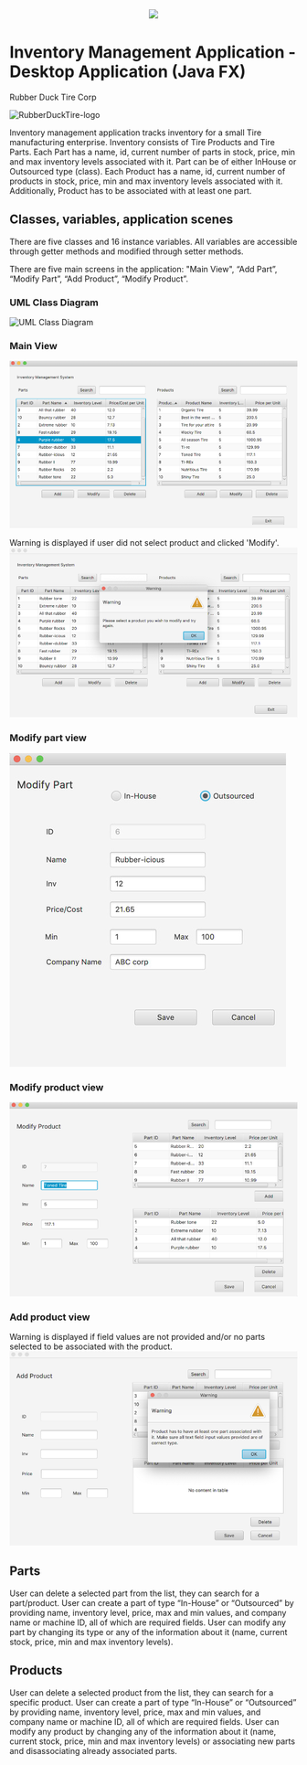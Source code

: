 <div align="center">
  <img width="105" src="https://user-images.githubusercontent.com/41551585/165627769-9e6d0466-28e0-4b6f-bad9-d4d6fb159407.svg"/>
</div>

# Inventory Management Application - Desktop Application (Java FX)
Rubber Duck Tire Corp

<img width="318" alt="RubberDuckTire-logo" src="https://user-images.githubusercontent.com/41551585/184003787-6daac454-2b8a-4b58-b03d-814539f40af1.png">


Inventory management application tracks inventory for a small Tire manufacturing enterprise. Inventory consists of Tire Products and Tire Parts.
Each Part has a name, id, current number of parts in stock, price, min and max inventory levels associated with it. Part can be of either InHouse or Outsourced type (class).
Each Product has a name, id, current number of products in stock, price, min and max inventory levels associated with it. Additionally, Product has to be associated with at least one part.

## Classes, variables, application scenes
There are five classes and 16 instance variables. All variables are accessible through getter methods and modified through setter methods.

There are five main screens in the application: "Main View", “Add Part”, “Modify Part”, “Add Product”, “Modify Product”.

### UML Class Diagram
![UML Class Diagram](https://github.com/olgashi/Inventory_Management_Application/blob/master/inventory-app-uml-diagram.png)

### Main View
![Main view of the application](https://github.com/olgashi/Inventory-Management-Application/blob/master/main-view.png)

Warning is displayed if user did not select product and clicked 'Modify'.
![Main view of the application. Warning example](https://github.com/olgashi/Inventory-Management-Application/blob/master/main-no-product-selected-warning.png)

### Modify part view
![Modify part view](https://github.com/olgashi/Inventory-Management-Application/blob/master/modify-part-view.jpg)

### Modify product view
![Modify product view](https://github.com/olgashi/Inventory-Management-Application/blob/master/modify-product.png)

### Add product view
Warning is displayed if field values are not provided and/or no parts selected to be associated with the product.
![Product view with warning](https://github.com/olgashi/Inventory-Management-Application/blob/master/add-product-warning.png)

## Parts
User can delete a selected part from the list, they can search for a part/product. 
User can create a part of type “In-House” or “Outsourced” by providing name, inventory level, price, max and min values, and company name or machine ID, all of which are required fields.
User can modify any part by changing its type or any of the information about it (name, current stock, price, min and max inventory levels).

## Products
User can delete a selected product from the list, they can search for a specific product.
User can create a part of type “In-House” or “Outsourced” by providing name, inventory level, price, max and min values, and company name or machine ID, all of which are required fields.
User can modify any product by changing any of the information about it (name, current stock, price, min and max inventory levels) or associating new parts and disassociating already associated parts.
